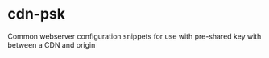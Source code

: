 # cdn-psk
Common webserver configuration snippets for use with pre-shared key with between a CDN and origin
